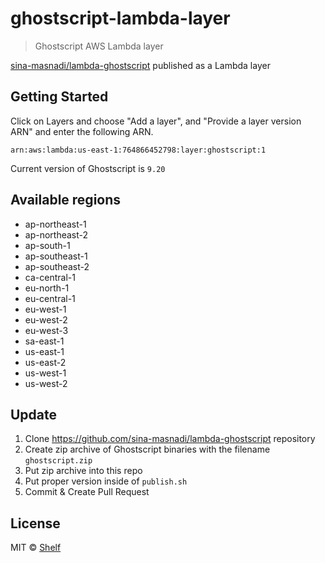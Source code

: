# ghostscript-lambda-layer
> Ghostscript AWS Lambda layer

[sina-masnadi/lambda-ghostscript](https://github.com/sina-masnadi/lambda-ghostscript) published as a Lambda layer

## Getting Started

Click on Layers and choose "Add a layer", and "Provide a layer version
ARN" and enter the following ARN.

```
arn:aws:lambda:us-east-1:764866452798:layer:ghostscript:1
```

Current version of Ghostscript is `9.20`

## Available regions

* ap-northeast-1
* ap-northeast-2
* ap-south-1
* ap-southeast-1
* ap-southeast-2
* ca-central-1
* eu-north-1
* eu-central-1
* eu-west-1
* eu-west-2
* eu-west-3
* sa-east-1
* us-east-1
* us-east-2
* us-west-1
* us-west-2

## Update

1. Clone https://github.com/sina-masnadi/lambda-ghostscript repository
2. Create zip archive of Ghostscript binaries with the filename `ghostscript.zip`
3. Put zip archive into this repo
3. Put proper version inside of `publish.sh`
4. Commit & Create Pull Request

## License

MIT © [Shelf](https://shelf.io)
